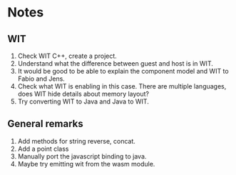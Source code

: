 # Notes

## WIT

1. Check WIT C++, create a project.
2. Understand what the difference between guest and host is in WIT.
3. It would be good to be able to explain the component model and WIT to Fabio and Jens.
4. Check what WIT is enabling in this case. There are multiple languages, does WIT hide details about memory layout?
5. Try converting WIT to Java and Java to WIT.


## General remarks
1. Add methods for string reverse, concat.
2. Add a point class
3. Manually port the javascript binding to java.
4. Maybe try emitting wit from the wasm module.